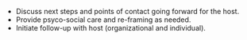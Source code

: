 
  * Discuss next steps and points of contact going forward for the host.
  * Provide psyco-social care and re-framing as needed.
  * Initiate follow-up with host (organizational and individual).
